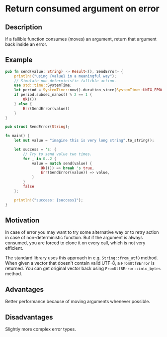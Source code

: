 # Return consumed argument on error

## Description

If a fallible function consumes (moves) an argument, return that argument back
inside an error.

## Example

```rust
pub fn send(value: String) -> Result<(), SendError> {
    println!("using {value} in a meaningful way");
    // Simulate non-deterministic fallible action.
    use std::time::SystemTime;
    let period = SystemTime::now().duration_since(SystemTime::UNIX_EPOCH).unwrap();
    if period.subsec_nanos() % 2 == 1 {
        Ok(())
    } else {
        Err(SendError(value))
    }
}

pub struct SendError(String);

fn main() {
    let mut value = "imagine this is very long string".to_string();

    let success = 's: {
        // Try to send value two times.
        for _ in 0..2 {
            value = match send(value) {
                Ok(()) => break 's true,
                Err(SendError(value)) => value,
            }
        }
        false
    };

    println!("success: {success}");
}
```

## Motivation

In case of error you may want to try some alternative way or to retry action in
case of non-deterministic function. But if the argument is always consumed, you
are forced to clone it on every call, which is not very efficient.

The standard library uses this approach in e.g. `String::from_utf8` method. When
given a vector that doesn't contain valid UTF-8, a `FromUtf8Error` is returned.
You can get original vector back using `FromUtf8Error::into_bytes` method.

## Advantages

Better performance because of moving arguments whenever possible.

## Disadvantages

Slightly more complex error types.
